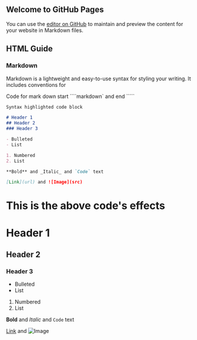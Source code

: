 ## Welcome to GitHub Pages

You can use the [editor on GitHub](https://github.com/traliotube/traliotube.github.io/edit/master/README.md) to maintain and preview the content for your website in Markdown files.

## HTML Guide 

### Markdown

Markdown is a lightweight and easy-to-use syntax for styling your writing. It includes conventions for 

Code for mark down start ````markdown` and end `````

```markdown
Syntax highlighted code block

# Header 1
## Header 2
### Header 3

- Bulleted
- List

1. Numbered
2. List

**Bold** and _Italic_ and `Code` text

[Link](url) and ![Image](src)
```
# This is the above code's effects

# Header 1
## Header 2
### Header 3

- Bulleted
- List

1. Numbered
2. List

**Bold** and _Italic_ and `Code` text

[Link](url) and ![Image](src)





